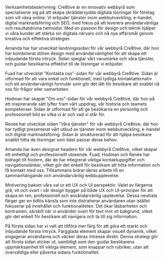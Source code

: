 Verksamhetsbeskrivning: 
Cre8tive är en innovativ webbyrå som specialiserar sig på att skapa skräddarsydda digitala lösningar för företag som vill växa online. Vi erbjuder tjänster inom webbutveckling, e-handel, digital marknadsföring och SEO, med fokus på att leverera användarvänliga och resultatdrivna hemsidor. Med en passion för design och teknik hjälper vi våra kunder att stärka sin digitala närvaro och nå nya affärsmål genom kreativa och effektiva strategier.

Amanda har har utvecklat landningssidan för vår webbyrå Cre8tive, där hon har kombinerat stilren design med användarvänlighet för att skapa ett inbjudande första intryck. Sidan speglar vårt varumärke och våra tjänster, och guidar besökarna effektivt till de lösningar vi erbjuder.

Fuad har utvecklat "Kontakta oss"-sidan för vår webbyrå Cre8tive. Sidan är utformad för att vara enkel och funktionell, med tydliga kontaktalternativ och ett användarvänligt formulär som gör det lätt för besökare att snabbt nå oss för frågor eller samarbeten.

Hodman har skapat "Om oss"-sidan för vår webbyrå Cre8tive, där hon på ett inspirerande sätt lyfter fram vårt uppdrag, vår historia och teamets kompetenser. Sidan är utformad för att ge besökarna en personlig och professionell bild av vilka vi är och vad vi står för.

Renée har utvecklat sidan "Våra tjänster" för vår webbyrå Cre8tive, där hon har tydligt presenterat vårt utbud av tjänster inom webbutveckling, e-handel och digital marknadsföring. Sidan är strukturerad för att hjälpa besökare snabbt hitta de lösningar som bäst passar deras behov.

Amanda har även designat headern för vår webbyrå Cre8tive, vilket skapar ett enhetligt och professionellt utseende. Fuad, Hodman och Renée har bidragit till footern, där de har integrerat viktiga kontaktuppgifter och navigationslänkar, vilket gör det enkelt för besökare att hitta information och få kontakt med oss. Tillsammans bidrar deras arbete till en sammanhängande och användarvänlig webbupplevelse.

Motivering bakom våra val ur ett UX och UI perspektiv:
Valet av färgerna grå, vit och svart i vår design bygger på både UX och UI-principer för att skapa en ren, professionell och användarvänlig upplevelse. Dessa neutrala färger ger en tidlös känsla som inte distraherar användaren utan istället fokuserar på innehållet och funktionaliteten. Det ökar läsbarheten och kontrasten, särskilt när vi använder svart för text mot vit bakgrund, vilket gör det enkelt för besökare att navigera och ta till sig information.

På första sidan har vi valt att tillföra mer färg för att göra ett starkt och inbjudande första intryck. Färgglada element skapar visuell dynamik, vilket engagerar användarna och väcker deras intresse direkt. Denna strategi gör att första sidan sticker ut, samtidigt som den guidar besökarens uppmärksamhet till viktiga element, som knappar och rubriker, utan att överväldiga eller påverka sidans funktionalitet.
